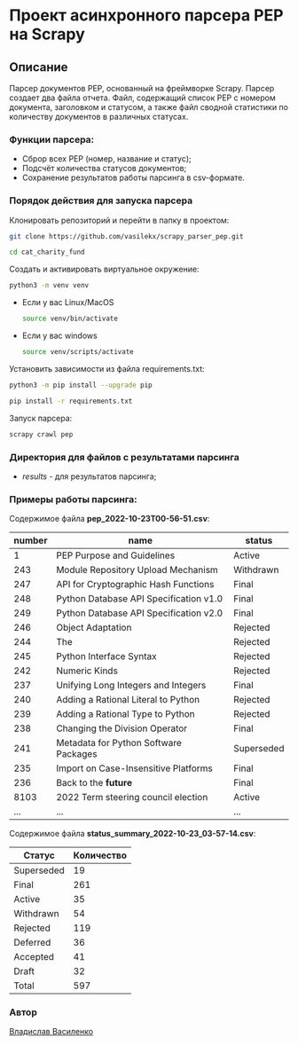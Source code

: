 # Проект асинхронного парсера PEP на Scrapy

## Описание
Парсер документов PEP, основанный на фреймворке Scrapy. Парсер создает два файла отчета. Файл, содержащий список PEP с номером документа, заголовком и статусом, а также файл сводной статистики по количеству документов в различных статусах.

### Функции парсера:
* Сброр всех PEP (номер, название и статус);
* Подсчёт количества статусов документов;
* Сохранение результатов работы парсинга в csv-формате.

### Порядок действия для запуска парсера

Клонировать репозиторий и перейти в папку в проектом:

```bash
git clone https://github.com/vasilekx/scrapy_parser_pep.git
```

```bash
cd cat_charity_fund
```

Создать и активировать виртуальное окружение:

```bash
python3 -m venv venv
```

* Если у вас Linux/MacOS

    ```bash
    source venv/bin/activate
    ```

* Если у вас windows

    ```bash
    source venv/scripts/activate
    ```

Установить зависимости из файла requirements.txt:

```bash
python3 -m pip install --upgrade pip
```

```bash
pip install -r requirements.txt
```

Запуск парсера:

```bash
scrapy crawl pep 
```

### Директория для файлов с результатами парсинга
* _results_ - для результатов парсинга;

### Примеры работы парсинга:

Содержимое файла **pep_2022-10-23T00-56-51.csv**:

|number    |name|status    |
|----------|----|----------|
|1         |PEP Purpose and Guidelines|Active    |
|243       |Module Repository Upload Mechanism|Withdrawn |
|247       |API for Cryptographic Hash Functions|Final     |
|248       |Python Database API Specification v1.0|Final     |
|249       |Python Database API Specification v2.0|Final     |
|246       |Object Adaptation|Rejected  |
|244       |The |Rejected  |
|245       |Python Interface Syntax|Rejected  |
|242       |Numeric Kinds|Rejected  |
|237       |Unifying Long Integers and Integers|Final     |
|240       |Adding a Rational Literal to Python|Rejected  |
|239       |Adding a Rational Type to Python|Rejected  |
|238       |Changing the Division Operator|Final     |
|241       |Metadata for Python Software Packages|Superseded|
|235       |Import on Case-Insensitive Platforms|Final     |
|236       |Back to the __future__|Final     |
|8103      |2022 Term steering council election|Active    |
|...       |...|...|


Содержимое файла **status_summary_2022-10-23_03-57-14.csv**:

|Статус    |Количество|
|----------|----------|
|Superseded|19        |
|Final     |261       |
|Active    |35        |
|Withdrawn |54        |
|Rejected  |119       |
|Deferred  |36        |
|Accepted  |41        |
|Draft     |32        |
|Total     |597       |


### Автор
[Владислав Василенко](https://github.com/vasilekx)
